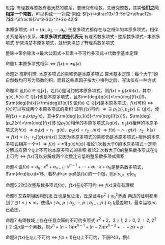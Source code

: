 思路: 有理数与整数有着天然的联系，要研究有理数，先研究整数，其实**他们之间相差一个常数**，可以构成一一对应
例如: $f(x)=\dfrac13x^3-5x^2+\dfrac12x-7$$=\dfrac16(2x^3-30x^2+3x-42)$

本原多项式: $\pm1=(a_1,a_2,\cdots,a_n)$
任意多项式都存在与之相伴的本原多项式，相伴关系是等价关系，**本原多项式就是代表元**
有理系数多项式$\sim$整系数多项式$\sim$本原多项式
研究清楚本原多项式，就研究清楚了有理系数多项式

整除$\to$带余除法$\to$最大公因式$\to$互素$\to$不可约多项式$\to$代数学基本定理

命题1: 本原多项式相伴$\iff f(x)=\pm g(x)$

命题2: 高斯引理: 本原多项式的乘积仍是本原多项式
算术基本定理：每个大于1的自然数均可写为质数的积，而且这些素因子按大小排列之后，写法仅有一种方式

命题3: 设$f(x)\in\mathbb Q[x]$，若$f(x)$是可约的本原多项式，则$f(x)=g(x)h(x)$，其中$g(x),h(x)\in\mathbb Q[x]$也是本原多项式，且$\rm{deg}[g(x)]<\rm{deg}[f(x)]$，$\rm{deg}[h(x)]<\rm{deg}[f(x)]$
设$f(x)\in\mathbb Q[x]$是本原多项式，$f(x)$可约$\iff f(x)$可以写成两个本原多项式的乘积
证明
$f(x)$可约
$\Rightarrow\exists\ p_1(x),p_2(x)\in\mathbb Q[x]$，使得$f(x)=p_1(x)p_2(x)$，其中$\rm{deg}[p_1(x)]<\rm{deg}[f(x)]$，$\rm{deg}[p_2(x)]<\rm{deg}[f(x)]$
设$p_1(x)$相伴的本原多项式为$g(x)$，$p_2(x)$相伴的本原多项式为$h(x)$
$\Rightarrow p_1(x)=r_1\cdot g(x)$，$p_2(x)=r_2\cdot h(x)$
$\Rightarrow f(x)=r_1\cdot g(x)\cdot r_2\cdot h(x)$
$\Rightarrow f(x)=(r_1\cdot r_2)[g(x)h(x)]$
又因为本原多项式的乘积仍是本原多项式+相伴的本原多项式相差一个$\pm1$
$\Rightarrow f(x)=\pm1[g(x)h(x)]$
推论1 次数大于0的本原多项式一定能分解成有限个$\mathbb Q$上不可约本原多项式的乘积
推论2 次数大于0的整系数多项式在$\mathbb Q$上可约$\iff f(x)$可以分解成两个次数比它低的整系数多项式乘积

命题4 设$f(x)=a_n\cdot x^n+a_{n-1}\cdot x^{n-1}+\cdots+a_1\cdot x+a_0$是整系数多项式，$\rm{dcg}(p,q)=1$，若$\dfrac pq$是$f(x)$的一个根，则$p|a_0$，$q|a_n$

命题5 2次3次整系数多项式$f(x)$，$f(x)$在$\mathbb Q$不可约$\iff f(x)$没有有理根

命题6 艾森斯坦因判别法
丘也是反证法，丘是证与$p^2\nmid a_0^2$矛盾
两边的证明都用到了$\exists1\le j\le m$，使得$p\mid b_1, p\mid b_2, \cdots, p\mid b_{j-1}, p\nmid b_j$
($j$最差取$1$，最幸运取$m$)
已截图，

命题7 有理数域上存在任意次幂的不可约多项式
$x^2+2$，$2\nmid1,\ 2\nmid0,\ 2\mid2,\ 2^2\nmid2$
设$p$是一个素数，则$x^n+(n-1)px^{n-1}+(n-2)px^{n-2}+\cdots+px+p$

命题8 $f(x)$在$\mathbb Q$上不可约$\iff f(x+1)$在$\mathbb Q$上不可约，下册P43，例4
